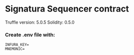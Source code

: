 Signatura Sequencer contract
=========

Truffle version: 5.0.5
Solidity: 0.5.0

### Create .env file with:
```
INFURA_KEY=
MNEMONIC=
```